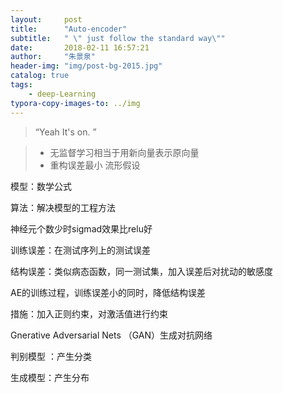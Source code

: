 ```yaml
---
layout:     post
title:      "Auto-encoder"
subtitle:   " \" just follow the standard way\""
date:       2018-02-11 16:57:21
author:     "朱景泉"
header-img: "img/post-bg-2015.jpg"
catalog: true
tags:
    - deep-Learning
typora-copy-images-to: ../img
---
```


> “Yeah It's on. ”

>- 无监督学习相当于用新向量表示原向量
>  - 重构误差最小  流形假设

模型：数学公式

算法：解决模型的工程方法

神经元个数少时sigmad效果比relu好

训练误差：在测试序列上的测试误差

结构误差：类似病态函数，同一测试集，加入误差后对扰动的敏感度

AE的训练过程，训练误差小的同时，降低结构误差

措施：加入正则约束，对激活值进行约束

Gnerative Adversarial Nets （GAN）生成对抗网络

判别模型 ：产生分类

生成模型：产生分布

